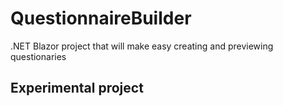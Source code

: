 # QuestionnaireBuilder
.NET Blazor project that will make easy creating and previewing questionaries
## Experimental project